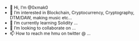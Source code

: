 - 👋 Hi, I’m @0xmak0
- 👀 I’m interested in 
  Blockchain, Cryptocurrency, Cryptography, DTM/DAW, making music etc...
- 🌱 I’m currently learning 
  Solidity ...
- 💞️ I’m looking to collaborate on ...
- 📫 How to reach me 
  hmu on twitter @ ...

<!---
0xmak0/0xmak0 is a ✨ special ✨ repository because its `README.md` (this file) appears on your GitHub profile.
You can click the Preview link to take a look at your changes.
--->
